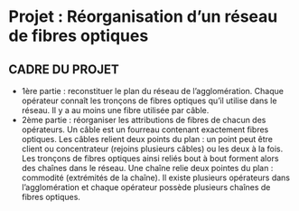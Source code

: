 # Projet : Réorganisation d’un réseau de fibres optiques
## CADRE DU PROJET
- 1ère partie : reconstituer le plan du réseau de l’agglomération. Chaque opérateur connaît les tronçons de fibres optiques qu’il utilise dans le réseau. Il y a au moins une fibre utilisée par câble. 
- 2ème partie : réorganiser les attributions de fibres de chacun des opérateurs. 
Un câble est un fourreau contenant exactement fibres optiques. 
Les câbles relient deux points du plan : un point peut être client ou concentrateur (rejoins plusieurs câbles) ou les deux à la fois. 
Les tronçons de fibres optiques ainsi reliés bout à bout forment alors des chaînes dans le réseau. 
Une chaîne relie deux pointes du plan : commodité (extrémités de la chaîne). 
Il existe plusieurs opérateurs dans l’agglomération et chaque opérateur possède plusieurs chaînes de fibres optiques. 
